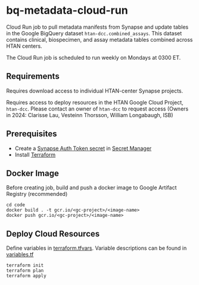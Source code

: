 # bq-metadata-cloud-run

Cloud Run job to pull metadata manifests from Synapse and update tables in the Google BigQuery dataset `htan-dcc.combined_assays`. This dataset contains clinical, biospecimen, and assay metadata tables combined across HTAN centers. 

The Cloud Run job is scheduled to run weekly on Mondays at 0300 ET.

## Requirements
Requires download access to individual HTAN-center Synapse projects. 

Requires access to deploy resources in the HTAN Google Cloud Project, `htan-dcc`. Please contact an owner of `htan-dcc` to request access (Owners in 2024: Clarisse Lau, Vesteinn Thorsson, William Longabaugh, ISB)

## Prerequisites
- Create a [Synapse Auth Token secret](https://help.synapse.org/docs/Managing-Your-Account.2055405596.html#ManagingYourAccount-PersonalAccessTokens) in [Secret Manager](https://cloud.google.com/secret-manager/docs)
- Install [Terraform](https://developer.hashicorp.com/terraform/tutorials/aws-get-started/install-cli) 

## Docker Image
Before creating job, build and push a docker image to Google Artifact Registry (recommended)

```
cd code
docker build . -t gcr.io/<gc-project>/<image-name>
docker push gcr.io/<gc-project>/<image-name>
```

## Deploy Cloud Resources
Define variables in [terraform.tfvars](https://github.com/ncihtan/bq-metadata-cloud-run/blob/main/terraform.tfvars). Variable descriptions can be found in [variables.tf](https://github.com/ncihtan/bq-metadata-cloud-run/blob/main/variables.tf)

```
terraform init
terraform plan
terraform apply
```
